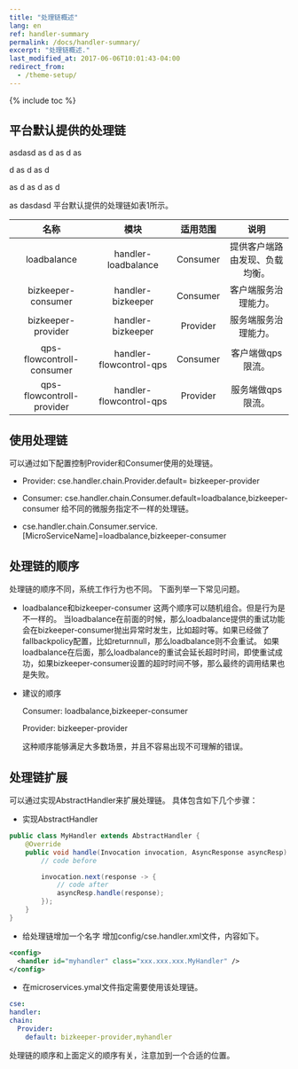 ```yaml
---
title: "处理链概述"
lang: en
ref: handler-summary
permalink: /docs/handler-summary/
excerpt: "处理链概述."
last_modified_at: 2017-06-06T10:01:43-04:00
redirect_from:
  - /theme-setup/
---
```



{% include toc %}

## 平台默认提供的处理链
asdasd
as
d
as
d
as

d
as
d
as
d

as
d
as
d
as
d

as
dasdasd
平台默认提供的处理链如表1所示。

|名称|模块|适用范围|说明|
|:-----:|:-----:|:------:|:-----:|
|loadbalance|handler-loadbalance|Consumer|提供客户端路由发现、负载均衡。|
|bizkeeper-consumer|handler-bizkeeper|Consumer|客户端服务治理能力。|
|bizkeeper-provider|handler-bizkeeper|Provider|服务端服务治理能力。|
|qps-flowcontroll-consumer|handler-flowcontrol-qps|Consumer|客户端做qps限流。|
|qps-flowcontroll-provider|handler-flowcontrol-qps|Provider|服务端做qps限流。|

## 使用处理链


可以通过如下配置控制Provider和Consumer使用的处理链。

- Provider: cse.handler.chain.Provider.default= bizkeeper-provider
- Consumer: cse.handler.chain.Consumer.default=loadbalance,bizkeeper-consumer
给不同的微服务指定不一样的处理链。

- cse.handler.chain.Consumer.service.[MicroServiceName]=loadbalance,bizkeeper-consumer

## 处理链的顺序
处理链的顺序不同，系统工作行为也不同。 下面列举一下常见问题。

- loadbalance和bizkeeper-consumer 这两个顺序可以随机组合。但是行为是不一样的。 当loadbalance在前面的时候，那么loadbalance提供的重试功能会在bizkeeper-consumer抛出异常时发生，比如超时等。如果已经做了fallbackpolicy配置，比如returnnull，那么loadbalance则不会重试。 如果loadbalance在后面，那么loadbalance的重试会延长超时时间，即使重试成功，如果bizkeeper-consumer设置的超时时间不够，那么最终的调用结果也是失败。
- 建议的顺序

  Consumer: loadbalance,bizkeeper-consumer

  Provider: bizkeeper-provider

  这种顺序能够满足大多数场景，并且不容易出现不可理解的错误。


## 处理链扩展

可以通过实现AbstractHandler来扩展处理链。 具体包含如下几个步骤：
- 实现AbstractHandler
```java
public class MyHandler extends AbstractHandler {
    @Override
    public void handle(Invocation invocation, AsyncResponse asyncResp) throws Exception {
        // code before

        invocation.next(response -> {
            // code after
            asyncResp.handle(response);
        });
    }
}
```

- 给处理链增加一个名字 增加config/cse.handler.xml文件，内容如下。

```xml
<config>
  <handler id="myhandler" class="xxx.xxx.xxx.MyHandler" />
</config>
```

- 在microservices.ymal文件指定需要使用该处理链。

```yaml
cse:
handler:
chain:
  Provider:
    default: bizkeeper-provider,myhandler
```

处理链的顺序和上面定义的顺序有关，注意加到一个合适的位置。
